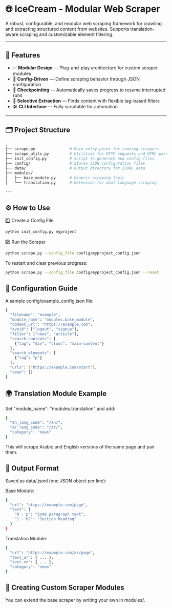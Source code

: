# 🌐 IceCream - Modular Web Scraper

A robust, configurable, and modular web scraping framework for crawling and extracting structured content from websites. Supports translation-aware scraping and customizable element filtering.

---

## 🚀 Features

- ✅ **Modular Design** — Plug-and-play architecture for custom scraper modules
- 📁 **Config-Driven** — Define scraping behavior through JSON configuration
- 🔁 **Checkpointing** — Automatically saves progress to resume interrupted runs
- 🔎 **Selective Extraction** — Finds content with flexible tag-based filters
- 🛠️ **CLI Interface** — Fully scriptable for automation

---

## 🗂️ Project Structure

```bash
.
├── scrape.py               # Main entry point for running scrapers
├── scrape_utils.py         # Utilities for HTTP requests and HTML parsing
├── init_config.py          # Script to generate new config files
├── config/                 # Stores JSON configuration files
├── data/                   # Output directory for JSONL data
├── modules/
│   ├── base_module.py      # Generic scraping logic
│   └── translation.py      # Extension for dual-language scraping

---
```

## ⚙️ How to Use
1️⃣ Create a Config File
```bash
python init_config.py myproject
```

2️⃣ Run the Scraper
```bash
python scrape.py --config_file config/myproject_config.json
```
To restart and clear previous progress:

```bash
python scrape.py --config_file config/myproject_config.json --reset
```

## 🔧 Configuration Guide
A sample config/example_config.json file:

```bash
{
  "filename": "example",
  "module_name": "modules.base_module",
  "common_url": "https://example.com",
  "avoid": ["logout", "signup"],
  "filter": ["news", "article"],
  "search_contents": [
    {"tag": "div", "class": "main-content"}
  ],
  "search_elements": [
    {"tag": "p"}
  ],
  "urls": ["https://example.com/start"],
  "seen": []
}
```

## 🌍 Translation Module Example
Set "module_name": "modules.translation" and add:

```bash
{
  "en_lang_code": "/en/",
  "ar_lang_code": "/ar/",
  "category": "news"
}
```
This will scrape Arabic and English versions of the same page and pair them.

## 🧠 Output Format
Saved as data/<filename>.jsonl (one JSON object per line):

Base Module:
```bash
{
  "url": "https://example.com/page",
  "text": {
    "0 - p": "Some paragraph text",
    "1 - h2": "Section heading"
  }
}
```
Translation Module:

```bash
{
  "url": "https://example.com/ar/page",
  "text_ar": { ... },
  "text_en": { ... },
  "category": "news"
}
```
## 🔌 Creating Custom Scraper Modules
You can extend the base scraper by writing your own in modules/. 


